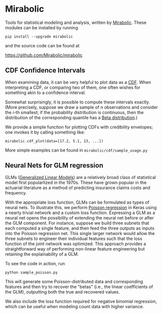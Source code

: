 # Mirabolic
Tools for statistical modeling and analysis, written by [Mirabolic](https://www.mirabolic.net/).  These modules can be installed by running
```
pip install --upgrade mirabolic
```
and the source code can be found at

https://github.com/Mirabolic/mirabolic

## CDF Confidence Intervals

When examining data, it can be very helpful to plot data as a [CDF](https://en.wikipedia.org/wiki/Cumulative_distribution_function).  When interpreting
a CDF, or comparing two of them, one often wishes for something akin to a
confidence interval.

Somewhat surprisingly, it is possible to compute these intervals exactly.  (More precisely, suppose we draw a sample of $n$ observations and consider the $i$-th smallest; if the probability distribution is continuous, then the distribution of the corresponding quantile has a [Beta distribution](https://en.wikipedia.org/wiki/Beta_distribution).)

We provide a simple function for plotting CDFs with credibility envelopes; one invokes
it by calling something like:
```
mirabolic.cdf_plot(data=[17.2, 5.1, 13, ...])
```

More simple examples can be found in `mirabolic/cdf/sample_usage.py`

## Neural Nets for GLM regression

GLMs ([Generalized Linear Models](https://en.wikipedia.org/wiki/Generalized_linear_model)) are a relatively broad class of statistical model first popularlized in the 1970s.  These have grown popular in the actuarial literature as a method of predicting insurance claims costs and frequency.

With the appropriate loss function, GLMs can be formulated as types of neural nets.  To illustrate this, we perform [Poisson regression](https://en.wikipedia.org/wiki/Poisson_regression) in Keras using a nearly trivial network and a custom loss function.  Expressing a GLM as a neural net opens the possibility of extending the neural net before or after the GLM component.  For instance, suppose we build three subnets that each computed a single feature, and then feed the three outputs as inputs into the Poisson regression net.  This single larger network would allow the three subnets to engineer their individual features such that the loss function of the joint network was optimized.  This approach provides a straightforward way of performing non-linear feature engineering but retaining the explainability of a GLM.

To see the code in action, run
```
python sample_poisson.py
```
This will generate some Poisson-distributed data and corresponding features and then try to recover the "betas" (i.e., the linear coefficients of the GLM), outputting both the true and recovered values.

We also include the loss function required for negative binomial regression, which can be useful when modeling count data with higher variance.
